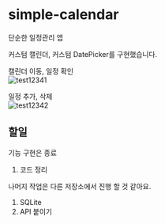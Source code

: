 # simple-calendar
단순한 일정관리 앱

커스텀 캘린더, 커스텀 DatePicker를 구현했습니다.

캘린더 이동, 일정 확인  
![test12341](https://github.com/rlatkddn212/simple-calendar/blob/master/test.gif)


일정 추가, 삭제  
![test12342](https://github.com/rlatkddn212/simple-calendar/blob/master/test2.gif)

## 할일

기능 구현은 종료
1) 코드 정리

나머지 작업은 다른 저장소에서 진행 할 것 같아요.
1) SQLite
2) API 붙이기
